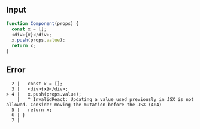 
## Input

```javascript
function Component(props) {
  const x = [];
  <div>{x}</div>;
  x.push(props.value);
  return x;
}

```


## Error

```
  2 |   const x = [];
  3 |   <div>{x}</div>;
> 4 |   x.push(props.value);
    |   ^ InvalidReact: Updating a value used previously in JSX is not allowed. Consider moving the mutation before the JSX (4:4)
  5 |   return x;
  6 | }
  7 |
```
          
      